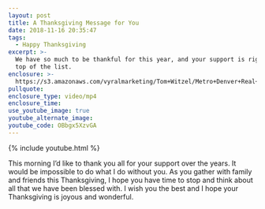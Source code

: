 ```yaml
---
layout: post
title: A Thanksgiving Message for You
date: 2018-11-16 20:35:47
tags:
  - Happy Thanksgiving
excerpt: >-
  We have so much to be thankful for this year, and your support is right at the
  top of the list.
enclosure: >-
  https://s3.amazonaws.com/vyralmarketing/Tom+Witzel/Metro+Denver+Real+Estate-+A+Thanksgiving+Message+for+You.mp4
pullquote:
enclosure_type: video/mp4
enclosure_time:
use_youtube_image: true
youtube_alternate_image:
youtube_code: OBbgx5XzvGA
---
```


{% include youtube.html %}

This morning I’d like to thank you all for your support over the years. It would be impossible to do what I do without you. As you gather with family and friends this Thanksgiving, I hope you have time to stop and think about all that we have been blessed with. I wish you the best and I hope your Thanksgiving is joyous and wonderful.